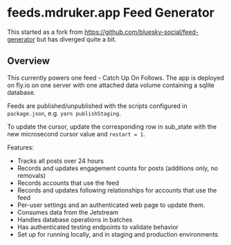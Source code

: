 # feeds.mdruker.app Feed Generator

This started as a fork from https://github.com/bluesky-social/feed-generator but has diverged quite a bit.

## Overview

This currently powers one feed - Catch Up On Follows. The app is deployed on fly.io on one server with one attached data volume containing a sqlite database.

Feeds are published/unpublished with the scripts configured in `package.json`, e.g. `yarn publishStaging`.

To update the cursor, update the corresponding row in sub_state with the new microsecond cursor value and `restart = 1`.

Features:
* Tracks all posts over 24 hours
* Records and updates engagement counts for posts (additions only, no removals)
* Records accounts that use the feed
* Records and updates following relationships for accounts that use the feed
* Per-user settings and an authenticated web page to update them.
* Consumes data from the Jetstream
* Handles database operations in batches
* Has authenticated testing endpoints to validate behavior
* Set up for running locally, and in staging and production environments